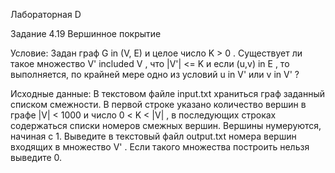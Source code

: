 Лабораторная D

Задание 4.19
Вершинное покрытие

Условие:
Задан граф G in (V, E) и целое число K > 0 . Существует ли такое множество V' included V , что
|V'| <= K и если (u,v) in E , то выполняется, по крайней мере одно из условий u in V' или
v in V' ?

Исходные данные:
В текстовом файле input.txt храниться граф заданный списком смежности. В первой строке
указано количество вершин в графе |V| < 1000 и число 0 < K < |V| , в последующих
строках содержаться списки номеров смежных вершин. Вершины нумеруются, начиная с 1.
Выведите в текстовый файл output.txt номера вершин входящих в множество V' . Если
такого множества построить нельзя выведите 0.

